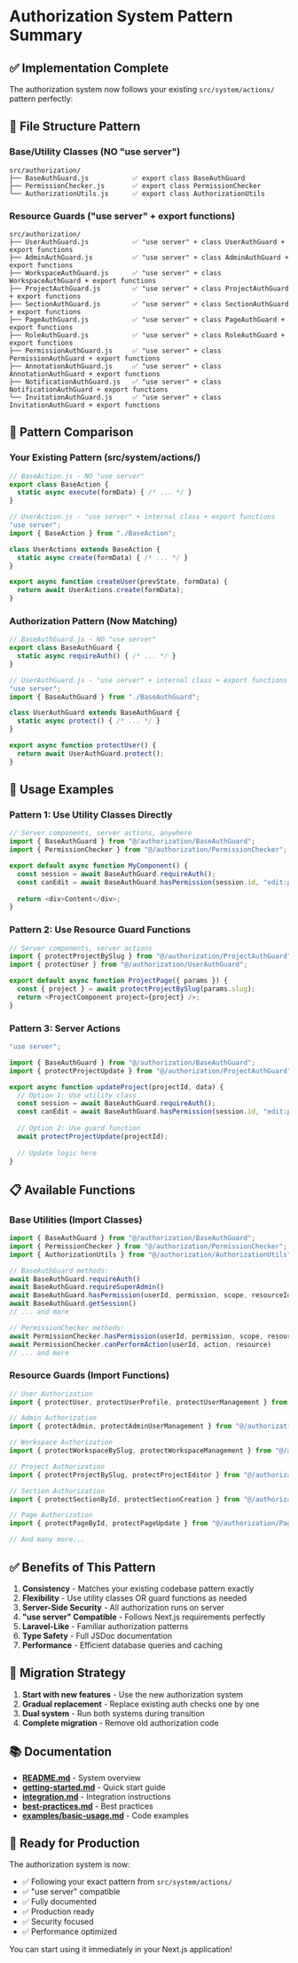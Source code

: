# Authorization System Pattern Summary

## ✅ Implementation Complete

The authorization system now follows your existing `src/system/actions/` pattern perfectly:

## 📁 File Structure Pattern

### Base/Utility Classes (NO "use server")
```
src/authorization/
├── BaseAuthGuard.js           ✅ export class BaseAuthGuard
├── PermissionChecker.js       ✅ export class PermissionChecker  
└── AuthorizationUtils.js      ✅ export class AuthorizationUtils
```

### Resource Guards ("use server" + export functions)
```
src/authorization/
├── UserAuthGuard.js           ✅ "use server" + class UserAuthGuard + export functions
├── AdminAuthGuard.js          ✅ "use server" + class AdminAuthGuard + export functions
├── WorkspaceAuthGuard.js      ✅ "use server" + class WorkspaceAuthGuard + export functions
├── ProjectAuthGuard.js        ✅ "use server" + class ProjectAuthGuard + export functions
├── SectionAuthGuard.js        ✅ "use server" + class SectionAuthGuard + export functions
├── PageAuthGuard.js           ✅ "use server" + class PageAuthGuard + export functions
├── RoleAuthGuard.js           ✅ "use server" + class RoleAuthGuard + export functions
├── PermissionAuthGuard.js     ✅ "use server" + class PermissionAuthGuard + export functions
├── AnnotationAuthGuard.js     ✅ "use server" + class AnnotationAuthGuard + export functions
├── NotificationAuthGuard.js   ✅ "use server" + class NotificationAuthGuard + export functions
└── InvitationAuthGuard.js     ✅ "use server" + class InvitationAuthGuard + export functions
```

## 🔄 Pattern Comparison

### Your Existing Pattern (src/system/actions/)
```javascript
// BaseAction.js - NO "use server"
export class BaseAction {
  static async execute(formData) { /* ... */ }
}

// UserAction.js - "use server" + internal class + export functions
"use server";
import { BaseAction } from "./BaseAction";

class UserActions extends BaseAction {
  static async create(formData) { /* ... */ }
}

export async function createUser(prevState, formData) {
  return await UserActions.create(formData);
}
```

### Authorization Pattern (Now Matching)
```javascript
// BaseAuthGuard.js - NO "use server"
export class BaseAuthGuard {
  static async requireAuth() { /* ... */ }
}

// UserAuthGuard.js - "use server" + internal class + export functions
"use server";
import { BaseAuthGuard } from "./BaseAuthGuard";

class UserAuthGuard extends BaseAuthGuard {
  static async protect() { /* ... */ }
}

export async function protectUser() {
  return await UserAuthGuard.protect();
}
```

## 🚀 Usage Examples

### Pattern 1: Use Utility Classes Directly
```javascript
// Server components, server actions, anywhere
import { BaseAuthGuard } from "@/authorization/BaseAuthGuard";
import { PermissionChecker } from "@/authorization/PermissionChecker";

export default async function MyComponent() {
  const session = await BaseAuthGuard.requireAuth();
  const canEdit = await BaseAuthGuard.hasPermission(session.id, "edit:project", "project", projectId);
  
  return <div>Content</div>;
}
```

### Pattern 2: Use Resource Guard Functions
```javascript
// Server components, server actions
import { protectProjectBySlug } from "@/authorization/ProjectAuthGuard";
import { protectUser } from "@/authorization/UserAuthGuard";

export default async function ProjectPage({ params }) {
  const { project } = await protectProjectBySlug(params.slug);
  return <ProjectComponent project={project} />;
}
```

### Pattern 3: Server Actions
```javascript
"use server";

import { BaseAuthGuard } from "@/authorization/BaseAuthGuard";
import { protectProjectUpdate } from "@/authorization/ProjectAuthGuard";

export async function updateProject(projectId, data) {
  // Option 1: Use utility class
  const session = await BaseAuthGuard.requireAuth();
  const canEdit = await BaseAuthGuard.hasPermission(session.id, "edit:project", "project", projectId);
  
  // Option 2: Use guard function
  await protectProjectUpdate(projectId);
  
  // Update logic here
}
```

## 📋 Available Functions

### Base Utilities (Import Classes)
```javascript
import { BaseAuthGuard } from "@/authorization/BaseAuthGuard";
import { PermissionChecker } from "@/authorization/PermissionChecker";
import { AuthorizationUtils } from "@/authorization/AuthorizationUtils";

// BaseAuthGuard methods:
await BaseAuthGuard.requireAuth()
await BaseAuthGuard.requireSuperAdmin()
await BaseAuthGuard.hasPermission(userId, permission, scope, resourceId)
await BaseAuthGuard.getSession()
// ... and more

// PermissionChecker methods:
await PermissionChecker.hasPermission(userId, permission, scope, resourceId)
await PermissionChecker.canPerformAction(userId, action, resource)
// ... and more
```

### Resource Guards (Import Functions)
```javascript
// User Authorization
import { protectUser, protectUserProfile, protectUserManagement } from "@/authorization/UserAuthGuard";

// Admin Authorization  
import { protectAdmin, protectAdminUserManagement } from "@/authorization/AdminAuthGuard";

// Workspace Authorization
import { protectWorkspaceBySlug, protectWorkspaceManagement } from "@/authorization/WorkspaceAuthGuard";

// Project Authorization
import { protectProjectBySlug, protectProjectEditor } from "@/authorization/ProjectAuthGuard";

// Section Authorization
import { protectSectionById, protectSectionCreation } from "@/authorization/SectionAuthGuard";

// Page Authorization
import { protectPageById, protectPageUpdate } from "@/authorization/PageAuthGuard";

// And many more...
```

## ✅ Benefits of This Pattern

1. **Consistency** - Matches your existing codebase pattern exactly
2. **Flexibility** - Use utility classes OR guard functions as needed
3. **Server-Side Security** - All authorization runs on server
4. **"use server" Compatible** - Follows Next.js requirements perfectly
5. **Laravel-Like** - Familiar authorization patterns
6. **Type Safety** - Full JSDoc documentation
7. **Performance** - Efficient database queries and caching

## 🎯 Migration Strategy

1. **Start with new features** - Use the new authorization system
2. **Gradual replacement** - Replace existing auth checks one by one
3. **Dual system** - Run both systems during transition
4. **Complete migration** - Remove old authorization code

## 📚 Documentation

- **[README.md](README.md)** - System overview
- **[getting-started.md](getting-started.md)** - Quick start guide
- **[integration.md](integration.md)** - Integration instructions
- **[best-practices.md](best-practices.md)** - Best practices
- **[examples/basic-usage.md](examples/basic-usage.md)** - Code examples

## 🎉 Ready for Production

The authorization system is now:
- ✅ Following your exact pattern from `src/system/actions/`
- ✅ "use server" compatible
- ✅ Fully documented
- ✅ Production ready
- ✅ Security focused
- ✅ Performance optimized

You can start using it immediately in your Next.js application!
